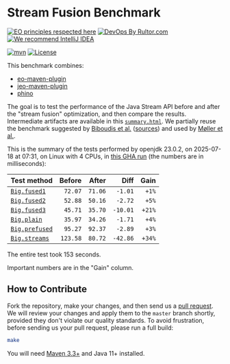# Stream Fusion Benchmark

[![EO principles respected here](https://www.elegantobjects.org/badge.svg)](https://www.elegantobjects.org)
[![DevOps By Rultor.com](https://www.rultor.com/b/objectionary/eo)](https://www.rultor.com/p/objectionary/eo)
[![We recommend IntelliJ IDEA](https://www.elegantobjects.org/intellij-idea.svg)](https://www.jetbrains.com/idea/)

[![mvn](https://github.com/objectionary/benchmark/actions/workflows/mvn.yml/badge.svg)](https://github.com/objectionary/benchmark/actions/workflows/mvn.yml)
[![License](https://img.shields.io/badge/license-MIT-green.svg)](LICENSE.txt)

This benchmark combines:

* [eo-maven-plugin](https://github.com/objectionary/eo)
* [jeo-maven-plugin](https://github.com/objectionary/jeo-maven-plugin)
* [phino](https://github.com/objectionary/phino)

The goal is to test the performance of the Java Stream API before
and after the "stream fusion" optimization, and then compare the results.
Intermediate artifacts are available in this
[`summary.html`](https://www.objectionary.com/benchmark/summary.html).
We partially reuse the benchmark suggested by
[Biboudis et al.](https://arxiv.org/abs/1406.6631)
([sources](https://github.com/biboudis/clashofthelambdas))
and used by
[Møller et al.](https://dl.acm.org/doi/abs/10.1145/3428236).

<!-- benchmark_begin -->
This is the summary of the tests performed
by openjdk 23.0.2,
on 2025-07-18
at 07:31,
on Linux with 4 CPUs,
in [this GHA run][benchmark-gha]
(the numbers are in milliseconds):

| Test method | Before | After | Diff | Gain |
| --- | --: | --: | --: | --: |
| [`Big.fused1`](https://github.com/objectionary/benchmark/blob/master/src/main/java/org/eolang/benchmark/Big.java) | `72.07` | `71.06` | `-1.01` | `+1%` |
| [`Big.fused2`](https://github.com/objectionary/benchmark/blob/master/src/main/java/org/eolang/benchmark/Big.java) | `52.88` | `50.16` | `-2.72` | `+5%` |
| [`Big.fused3`](https://github.com/objectionary/benchmark/blob/master/src/main/java/org/eolang/benchmark/Big.java) | `45.71` | `35.70` | `-10.01` | `+21%` |
| [`Big.plain`](https://github.com/objectionary/benchmark/blob/master/src/main/java/org/eolang/benchmark/Big.java) | `35.97` | `34.26` | `-1.71` | `+4%` |
| [`Big.prefused`](https://github.com/objectionary/benchmark/blob/master/src/main/java/org/eolang/benchmark/Big.java) | `95.27` | `92.37` | `-2.89` | `+3%` |
| [`Big.streams`](https://github.com/objectionary/benchmark/blob/master/src/main/java/org/eolang/benchmark/Big.java) | `123.58` | `80.72` | `-42.86` | `+34%` |

The entire test took 153 seconds.
<!-- benchmark_end -->

Important numbers are in the "Gain" column.

## How to Contribute

Fork the repository, make your changes, and then send us
a [pull request](https://www.yegor256.com/2014/04/15/github-guidelines.html).
We will review your changes and apply them to the `master` branch shortly,
provided they don't violate our quality standards. To avoid frustration,
before sending us your pull request, please run a full build:

```bash
make
```

You will need [Maven 3.3+](https://maven.apache.org) and Java 11+ installed.

[benchmark-gha]: https://github.com/objectionary/benchmark/actions/runs/16364860540
